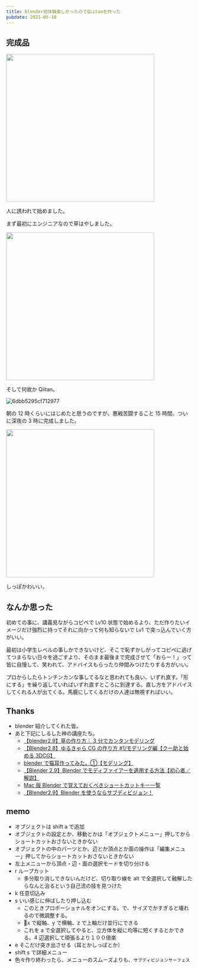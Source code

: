 ```yaml
---
title: blender初体験楽しかったのでQiitanを作った
pubdate: 2021-05-10
---
```


## 完成品

<img src="https://user-images.githubusercontent.com/41639488/117580420-c9f9bb00-b132-11eb-938c-fa6676d88e72.png" width="400">

人に誘われて始めました。

まず最初にエンジニアなので草はやしました。

<img src="https://user-images.githubusercontent.com/41639488/117580492-1b09af00-b133-11eb-9ff9-5032df4367d2.png" width="400">

そして何故か Qiitan。

![6dbb5295cf712977](https://user-images.githubusercontent.com/41639488/117728476-7cf61180-b224-11eb-88c1-c2dd5ddf856f.png)

朝の 12 時くらいにはじめたと思うのですが、悪戦苦闘すること 15 時間、ついに深夜の 3 時に完成しました。

<img src="https://user-images.githubusercontent.com/41639488/117580423-ca925180-b132-11eb-827b-6fc7bf3188ab.png" width="400">

しっぽかわいい。

## なんか思った

初めての事に、講義見ながらコピペで Lv10 状態で始めるより、ただ作りたいイメージだけ強烈に持ってそれに向かって何も知らないで Lv1 で突っ込んでいく方がいい。

最初は小学生レベルの事しかできないけど、そこで恥ずかしがってコピペに逃げてつまらない日々を過ごすより、そのまま最後まで完成させて「おらー！」って皆に自慢して、笑われて、アドバイスもらったり仲間みつけたりする方がいい。

プロからしたらトンチンカンな事してるなと思われても良い、いずれ直す。「形にする」を繰り返していればいずれ直すところに到達する。直し方をアドバイスしてくれる人が出てくる。馬鹿にしてくるだけの人達は無視すればいい。

## Thanks

- blender 紹介してくれた皆。
- あと下記にしるした神の講座たち。
  - [【blender2.9】草の作り方｜ 3 分でカンタンモデリング](https://www.youtube.com/watch?v=6Po8GDRVb-Q)
  - [【Blender2.8】ゆるきゃら CG の作り方 #1/モデリング編【クー助と始める 3DCG】](https://www.youtube.com/watch?v=xJJ3qDWMRe0)
  - [blender で猫耳作ってみた。①【モデリング】](https://www.youtube.com/watch?v=xHQyUMLy1dE)
  - [【Blender 2.9】Blender でモディファイアーを適用する方法【初心者／解説】](https://www.3d-design.net/2020/12/16/%E3%80%90blender-2-9%E3%80%91blender%E3%81%A7%E3%83%A2%E3%83%87%E3%82%A3%E3%83%95%E3%82%A1%E3%82%A4%E3%82%A2%E3%83%BC%E3%82%92%E9%81%A9%E7%94%A8%E3%81%99%E3%82%8B%E6%96%B9%E6%B3%95%E3%80%90%E5%88%9D/)
  - [Mac 版 Blender で覚えておくべきショートカットキー一覧](https://ishigi.com/mac-blender-hotkey/)
  - [【Blender2.9】Blender を使うならサブディビジョン！](https://vtuberkaibougaku.site/2020/12/14/blender-subdivision/)

## memo

- オブジェクトは shift a で追加
- オブジェクトの設定とか、移動とかは「オブジェクトメニュー」押してからショートカットおさないときかない
- オブジェクトの中のパーツとか、辺とか頂点とか面の操作は「編集メニュー」押してからショートカットおさないときかない
- 左上メニューから頂点・辺・面の選択モードを切り分ける
- r ループカット
  - 多分取り消しできないんだけど、切り取り線を alt で全選択して融解したらなんと治るという自己流の技を見つけた
- k 任意切込み
- s いい感じに伸ばしたり押し込む
  - このときプロポーショナルをオンにする。で、サイズでかすぎると壊れるので微調整する。
  - x で縦軸、y で横軸、z で上軸だけ並行にできる
  - これを a で全選択してやると、立方体を縦に均等に短くするとかできる。4 辺選択して頑張るより１００倍楽
- e そこだけ突き出させる（耳とかしっぽとか）
- shift s で詳細メニュー
- 色々作り終わったら、メニューのスムーズよりも、`サブディビジョンサーフェス`
